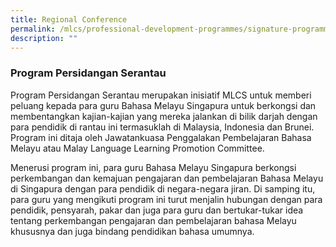 ```yaml
---
title: Regional Conference
permalink: /mlcs/professional-development-programmes/signature-programme-program-teras/regional-conference/
description: ""
---
```

### **Program Persidangan Serantau**

Program Persidangan Serantau merupakan inisiatif MLCS untuk memberi peluang kepada para guru Bahasa Melayu Singapura untuk berkongsi dan membentangkan kajian-kajian yang mereka jalankan di bilik darjah dengan para pendidik di rantau ini termasuklah di Malaysia, Indonesia dan Brunei. Program ini ditaja oleh Jawatankuasa Penggalakan Pembelajaran Bahasa Melayu atau Malay Language Learning Promotion Committee.

Menerusi program ini, para guru Bahasa Melayu Singapura berkongsi perkembangan dan kemajuan pengajaran dan pembelajaran Bahasa Melayu di Singapura dengan para pendidik di negara-negara jiran. Di samping itu, para guru yang mengikuti program ini turut menjalin hubungan dengan para pendidik, pensyarah, pakar dan juga para guru dan bertukar-tukar idea tentang perkembangan pengajaran dan pembelajaran bahasa Melayu khususnya dan juga bindang pendidikan bahasa umumnya.